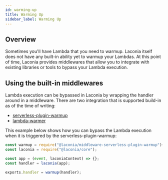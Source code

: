 ```yaml
---
id: warming-up
title: Warming Up
sidebar_label: Warming Up
---
```


## Overview

Sometimes you'll have Lambda that you need to warmup. Laconia itself does not
have any built-in ability yet to warmup your Lambdas. At this point of time,
Laconia provides middlewares that allow you to integrate with existing libraries
or tools to bypass your Lambda execution.

## Using the built-in middlewares

Lambda execution can be bypassed in Laconia by wrapping the handler around in a
middleware. There are two integration that is supported build-in as of the time
of writing:

- [serverless-plugin-warmup](api/middleware-serverless-plugin-warmup.md)
- [lambda-warmer](api/middleware-lambda-warmer.md)

This example below shows how you can bypass the Lambda execution when it is
triggered by the serverless-plugin-warmup:

```js
const warmup = require("@laconia/middleware-serverless-plugin-warmup")();
const laconia = require("@laconia/core");

const app = (event, laconiaContext) => {};
const handler = laconia(app);

exports.handler = warmup(handler);
```
